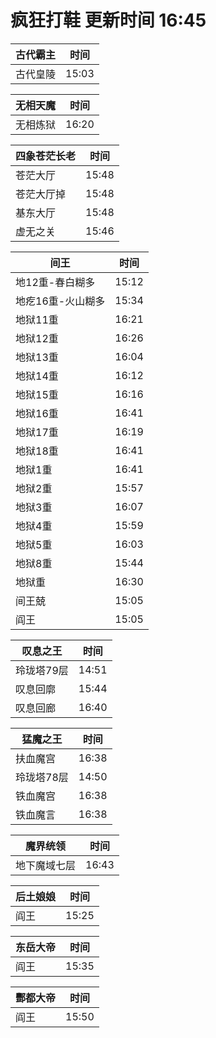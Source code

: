 # 疯狂打鞋 更新时间 16:45

| 古代霸主   | 时间    |
|--------|-------|
| 古代皇陵 | 15:03 |

| 无相天魔   | 时间    |
|--------|-------|
| 无相炼狱 | 16:20 |

| 四象苍茫长老   | 时间    |
|--------|-------|
| 苍茫大厅 | 15:48 |
| 苍茫大厅掉 | 15:48 |
| 基东大厅 | 15:48 |
| 虚无之关 | 15:46 |

| 间王   | 时间    |
|--------|-------|
| 地12重-春白糊多 | 15:12 |
| 地疙16重-火山糊多 | 15:34 |
| 地狱11重 | 16:21 |
| 地狱12重 | 16:26 |
| 地狱13重 | 16:04 |
| 地狱14重 | 16:12 |
| 地狱15重 | 16:16 |
| 地狱16重 | 16:41 |
| 地狱17重 | 16:19 |
| 地狱18重 | 16:41 |
| 地狱1重 | 16:41 |
| 地狱2重 | 15:57 |
| 地狱3重 | 16:07 |
| 地狱4重 | 15:59 |
| 地狱5重 | 16:03 |
| 地狱8重 | 15:44 |
| 地狱重 | 16:30 |
| 间王兢 | 15:05 |
| 阎王 | 15:05 |

| 叹息之王   | 时间    |
|--------|-------|
| 玲珑塔79层 | 14:51 |
| 叹息回廓 | 15:44 |
| 叹息回廊 | 16:40 |

| 猛魔之王   | 时间    |
|--------|-------|
| 扶血魔宫 | 16:38 |
| 玲珑塔78层 | 14:50 |
| 铁血魔宫 | 16:38 |
| 铁血魔言 | 16:38 |

| 魔界统领   | 时间    |
|--------|-------|
| 地下魔域七层 | 16:43 |

| 后土娘娘   | 时间    |
|--------|-------|
| 阎王 | 15:25 |

| 东岳大帝   | 时间    |
|--------|-------|
| 阎王 | 15:35 |

| 酆都大帝   | 时间    |
|--------|-------|
| 阎王 | 15:50 |